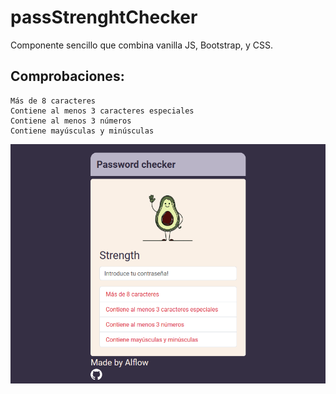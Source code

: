 # passStrenghtChecker
Componente sencillo que combina vanilla JS, Bootstrap, y CSS.

## Comprobaciones:

    Más de 8 caracteres
    Contiene al menos 3 caracteres especiales
    Contiene al menos 3 números
    Contiene mayúsculas y minúsculas

![Image Alt text](assets/previewPC.PNG "previewPC")